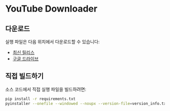 # YouTube Downloader

## 다운로드
실행 파일은 다음 위치에서 다운로드할 수 있습니다:
- [최신 릴리스](https://github.com/username/repo/releases/latest)
- [구글 드라이브]([https://drive.google.com/...](https://drive.google.com/file/d/1XmdQ_CVOjRwxcMsysKYtIg5aeB4Nzmxz/view?usp=sharing))

## 직접 빌드하기
소스 코드에서 직접 실행 파일을 빌드하려면:
```bash
pip install -r requirements.txt
pyinstaller --onefile --windowed --noupx --version-file=version_info.txt --icon=icon.ico --name="YouTube Downloader" main.py
